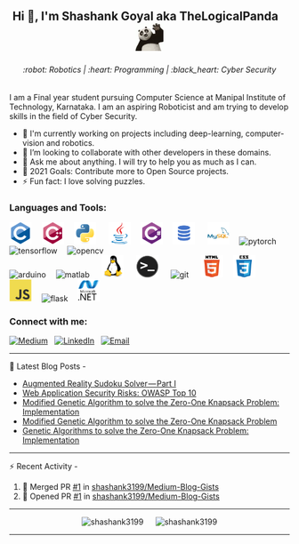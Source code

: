 <h2 align="center">Hi 👋, I'm Shashank Goyal aka TheLogicalPanda &nbsp;&nbsp; <img src="https://github.com/shashank3199/shashank3199/blob/master/.data/panda_waving.gif" width="50" height="50"/></h1>
<h6 align="center">:robot: Robotics | :heart: Programming | :black_heart: Cyber Security</h3>

I am a Final year student pursuing Computer Science at Manipal Institute of Technology, Karnataka. I am an aspiring Roboticist and am trying to develop skills in the field of Cyber Security.

- 🔭 I'm currently working on projects including deep-learning, computer-vision and robotics.
- 🤝 I’m looking to collaborate with other developers in these domains.
- 💬 Ask me about anything. I will try to help you as much as I can.
- 🥅 2021 Goals: Contribute more to Open Source projects.
- ⚡ Fun fact: I love solving puzzles.

### Languages and Tools:

<p align="left">
<img src="https://raw.githubusercontent.com/devicons/devicon/master/icons/c/c-original.svg" alt="c" width="40" height="40"/>&emsp;
<img src="https://raw.githubusercontent.com/devicons/devicon/master/icons/cplusplus/cplusplus-original.svg" alt="cplusplus" width="40" height="40"/>&emsp;
<img src="https://raw.githubusercontent.com/devicons/devicon/master/icons/python/python-original.svg" alt="python" width="40" height="40"/> &emsp;
<img src="https://raw.githubusercontent.com/devicons/devicon/master/icons/java/java-original.svg" alt="java" width="40" height="40"/>&emsp;
<img src="https://raw.githubusercontent.com/devicons/devicon/master/icons/csharp/csharp-original.svg" alt="csharp" width="40" height="40"/>&emsp; 
<img src="https://raw.githubusercontent.com/github/explore/80688e429a7d4ef2fca1e82350fe8e3517d3494d/topics/sql/sql.png" alt="sql" width="40" height="40"/> &emsp;
<img src="https://raw.githubusercontent.com/devicons/devicon/master/icons/mysql/mysql-original-wordmark.svg" alt="mysql" width="40" height="40"/>&emsp;
<img src="https://www.vectorlogo.zone/logos/pytorch/pytorch-icon.svg" alt="pytorch" width="40" height="40"/> &emsp;
<img src="https://www.vectorlogo.zone/logos/tensorflow/tensorflow-icon.svg" alt="tensorflow" width="40" height="40"/>&emsp;
<img src="https://www.vectorlogo.zone/logos/opencv/opencv-icon.svg" alt="opencv" width="40" height="40"/><br>
<img src="https://cdn.worldvectorlogo.com/logos/arduino-1.svg" alt="arduino" width="40" height="40"/>&emsp;
<img src="https://upload.wikimedia.org/wikipedia/commons/2/21/Matlab_Logo.png" alt="matlab" width="40" height="40"/> &emsp;
<img src="https://raw.githubusercontent.com/devicons/devicon/master/icons/linux/linux-original.svg" alt="linux" width="40" height="40"/> &emsp;
<img src="https://raw.githubusercontent.com/github/explore/80688e429a7d4ef2fca1e82350fe8e3517d3494d/topics/terminal/terminal.png" alt="bash" width="40" height="40"/> &emsp;
<img src="https://www.vectorlogo.zone/logos/git-scm/git-scm-icon.svg" alt="git" width="40" height="40"/> &emsp;
<img src="https://raw.githubusercontent.com/devicons/devicon/master/icons/html5/html5-original-wordmark.svg" alt="html5" width="40" height="40"/>&emsp;
<img src="https://raw.githubusercontent.com/devicons/devicon/master/icons/css3/css3-original-wordmark.svg" alt="css3" width="40" height="40"/> &emsp;
<img src="https://raw.githubusercontent.com/devicons/devicon/master/icons/javascript/javascript-original.svg" alt="javascript" width="40" height="40"/>&emsp;
<img src="https://www.vectorlogo.zone/logos/pocoo_flask/pocoo_flask-icon.svg" alt="flask" width="40" height="40"/>&emsp;
<img src="https://raw.githubusercontent.com/devicons/devicon/master/icons/dot-net/dot-net-original-wordmark.svg" alt="dotnet" width="40" height="40"/> &emsp;
</p>

### Connect with me:

<p align="left">
<a href="https://shashank-goyal-blogs.medium.com/" target="blank"><img src="https://img.shields.io/badge/Medium-%23000000.svg?style=for-the-badge&logo=Medium&logoColor=white" alt="Medium"/></a>&nbsp;&nbsp;
<a href="https://www.linkedin.com/in/shashank-goyal-361362168/" target="blank"><img src="https://img.shields.io/badge/LinkedIn-0077B5?style=for-the-badge&logo=linkedin&logoColor=white" alt="LinkedIn"/></a>&nbsp;&nbsp;
<a href="mailto:shashank3199@gmail.com" target="blank"><img src="https://img.shields.io/badge/Gmail-D14836?style=for-the-badge&logo=gmail&logoColor=white" alt="Email"/></a>
</p>

---
📕 Latest Blog Posts -
<!-- BLOG-POST-LIST:START -->
- [Augmented Reality Sudoku Solver — Part I](https://medium.com/mlearning-ai/augmented-reality-sudoku-solver-part-i-8e29e59cecab?source=rss-e85e3a6012ba------2)
- [Web Application Security Risks: OWASP Top 10](https://faun.pub/web-application-security-risks-owasp-top-10-bb4e8afbec75?source=rss-e85e3a6012ba------2)
- [Modified Genetic Algorithm to solve the Zero-One Knapsack Problem: Implementation](https://medium.com/mlearning-ai/modified-genetic-algorithm-to-solve-the-zero-one-knapsack-problem-implementation-72d85c1c72?source=rss-e85e3a6012ba------2)
- [Modified Genetic Algorithm to solve the Zero-One Knapsack Problem](https://medium.com/mlearning-ai/modified-genetic-algorithm-to-solve-the-zero-one-knapsack-problem-cc2f76d0050f?source=rss-e85e3a6012ba------2)
- [Genetic Algorithms to solve the Zero-One Knapsack Problem: Implementation](https://faun.pub/genetic-algorithms-to-solve-the-zero-one-knapsack-problem-implementation-26c1982f44b3?source=rss-e85e3a6012ba------2)
<!-- BLOG-POST-LIST:END -->

---
:zap: Recent Activity -
<!--START_SECTION:activity-->
1. 🎉 Merged PR [#1](https://github.com/shashank3199/Medium-Blog-Gists/pull/1) in [shashank3199/Medium-Blog-Gists](https://github.com/shashank3199/Medium-Blog-Gists)
2. 💪 Opened PR [#1](https://github.com/shashank3199/Medium-Blog-Gists/pull/1) in [shashank3199/Medium-Blog-Gists](https://github.com/shashank3199/Medium-Blog-Gists)
<!--END_SECTION:activity-->

---

<p align="center">
<img src="https://github-readme-stats-id30r9ce5-shashank3199.vercel.app/api?username=shashank3199&show_icons=true&include_all_commits=true&count_private=true&hide=contribs&include_all_commits=true" alt="shashank3199" width="450"/>
  &emsp;
<img src="https://github-readme-stats-id30r9ce5-shashank3199.vercel.app/api/top-langs/?username=shashank3199&langs_count=10&layout=compact&hide=javascript,html&exclude_repo=github-readme-stats,Ctrl-C" alt="shashank3199" height="154.55"/>
</p>

---
